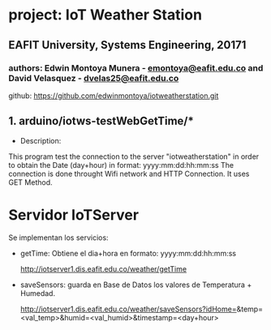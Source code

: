 # project: IoT Weather Station #
## EAFIT University, Systems Engineering, 20171 ##

### authors: Edwin Montoya Munera - emontoya@eafit.edu.co and David Velasquez - dvelas25@eafit.edu.co ###

github: https://github.com/edwinmontoya/iotweatherstation.git

## 1. arduino/iotws-testWebGetTime/* ##

* Description: 

This program test the connection to the server "iotweatherstation" in order to obtain the Date (day+hour) in format: yyyy:mm:dd:hh:mm:ss
The connection is done throught Wifi network and HTTP Connection. It uses GET Method.

# Servidor IoTServer

Se implementan los servicios:

* getTime: Obtiene el dia+hora en formato: yyyy:mm:dd:hh:mm:ss

    http://iotserver1.dis.eafit.edu.co/weather/getTime
    
* saveSensors: guarda en Base de Datos los valores de Temperatura + Humedad.

    http://iotserver1.dis.eafit.edu.co/weather/saveSensors?idHome=<home>&temp=<val_temp>&humid=<val_humid>&timestamp=<day+hour>
    
    
    
  


